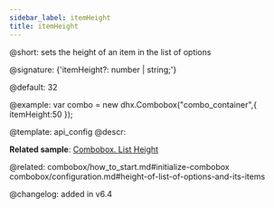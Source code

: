 ```yaml
---
sidebar_label: itemHeight
title: itemHeight
---          
```


@short: sets the height of an item in the list of options

@signature: {'itemHeight?: number | string;'}

@default: 32

@example: 
var combo = new dhx.Combobox("combo_container",{
    itemHeight:50
});


@template:	api_config
@descr: 

**Related sample**: [Combobox. List Height](https://snippet.dhtmlx.com/vilg4l7w)

@related: combobox/how_to_start.md#initialize-combobox
combobox/configuration.md#height-of-list-of-options-and-its-items

@changelog: added in v6.4 
